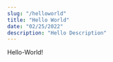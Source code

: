 ```yaml
---
slug: "/helloworld"
title: "Hello World"
date: "02/25/2022"
description: "Hello Description"
---
```


Hello-World!